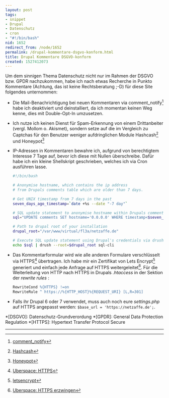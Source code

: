 ```yaml
---
layout: post
tags:
- snippet
- Drupal
- Datenschutz
- cron
- "#!/bin/bash"
nid: 1652
redirect_from: /node/1652
permalink: /drupal-kommentare-dsgvo-konform.html
title: Drupal Kommentare DSGVO-konform
created: 1527412073
---
```

Um dem sinnigen Thema Datenschutz nicht nur im Rahmen der DSGVO bzw. GPDR nachzukommen, 
habe ich nach etwas Recherche in Punkto Kommentare (Achtung, das ist keine Rechtsberatung ;-D) für diese Site folgendes unternommen:

-  Die Mail-Benachrichtigung bei neuen Kommentaren via comment_notify[^1] habe ich deaktiviert und deinstalliert, da ich momentan keinen Weg kenne, 
dies mit Double-Opt-In umzusetzen.
- Ich nutze ich keinen Dienst für Spam-Erkennung von einem Drittanbeiter (vergl. Mollom o. Akismet), 
sondern setze auf die im Vergleich zu Captchas für den Benutzer weniger aufdringlichen Module Hashcash[^2] und Honeypot[^3]
- IP-Adressen in Kommentaren bewahre ich, aufgrund von berechtigtem Interesse 7 Tage auf, bevor ich diese mit Nullen überschreibe. 
Dafür habe ich ein kleine Shellskript geschrieben, welches ich via Cron ausführen lasse.<!--break-->

    ```bash
    #!/bin/bash

    # Anonymise hostname, which contains the ip address
    # from Drupals comments table which are older than 7 days.

    # Get UNIX timestamp from 7 days in the past
    seven_days_ago_timestamp=`date +%s --date "-7 day"`

    # SQL update statement to anonymise hostname within Drupals comment table
    sql="UPDATE comments SET hostname='0.0.0.0' WHERE timestamp<$seven_days_ago_timestamp"

    # Path to drupal root of your installation
    drupal_root="/var/www/virtual/fl3a/netzaffe.de"

    # Execute SQL update statement using Drupal's credentials via drush.
    echo $sql | drush --root=$drupal_root sql-cli
    ```

- Das Kommentarformular wird wie alle anderen Formulare verschlüsselt via HTTPS[^4] übertragen. 
Ich habe mir ein Zertifikat von Lets Encrypt[^5] generiert und einfach jede Anfrage auf HTTPS weitergeleitet[^6].
Für die Weiterleitung von HTTP nach HTTPS in Drupals _.htaccess_ in der Sektion der _rewrite rules_  :

    ```apache
    RewriteCond %{HTTPS} !=on
    RewriteRule ^ https://%{HTTP_HOST}%{REQUEST_URI} [L,R=301]
    ```

- Falls ihr Drupal 6 oder 7 verwendet, muss auch noch eure _settings.php_ auf HTTPS angepasst werden: `$base_url = 'https://netzaffe.de';`.

*[DSGVO]: Datenschutz-Grundverordung
*[GPDR]: General Data Protection Regulation
*[HTTPS]: Hypertext Transfer Protocol Secure

* * * 

[^1]: [comment_notify](https://www.drupal.org/project/comment_notify)
[^2]: [Hashcash](https://www.drupal.org/project/hashcash)
[^3]: [Honeypot](https://www.drupal.org/project/honeypot)
[^4]: [Uberspace: HTTPS](https://wiki.uberspace.de/webserver:https) 
[^5]: [letsencrypt](https://letsencrypt.org/)
[^6]: [Uberspace: HTTPS erzwingen](https://wiki.uberspace.de/webserver:security#https_erzwingen)
